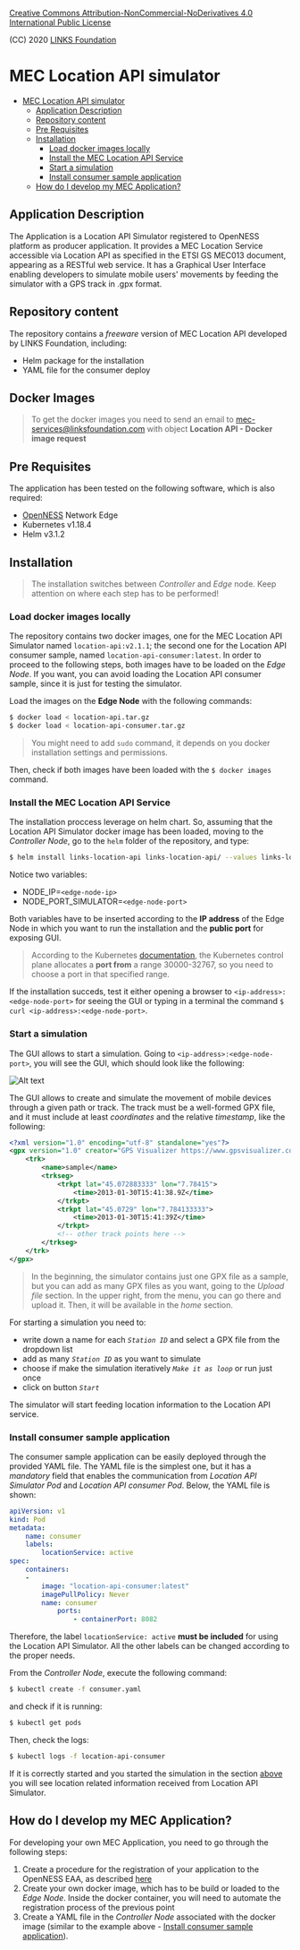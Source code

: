 

[Creative Commons Attribution-NonCommercial-NoDerivatives 4.0 International Public License](https://creativecommons.org/licenses/by-nc-nd/4.0/legalcode)

(CC) 2020 [LINKS Foundation](https://linksfoundation.com/)

# MEC Location API simulator 

- [MEC Location API simulator](#mec-location-api-simulator)
	- [Application Description](#application-description)
	- [Repository content](#repository-content)
	- [Pre Requisites](#pre-requisites)
	- [Installation](#installation)
		- [Load docker images locally](#load-docker-images-locally)
		- [Install the MEC Location API Service](#install-the-mec-location-api-service)
		- [Start a simulation](#start-a-simulation)
		- [Install consumer sample application](#install-consumer-sample-application)
	- [How do I develop my MEC Application?](#how-do-i-develop-my-mec-application)

Application Description
---
The Application is a Location API Simulator registered to OpenNESS platform as producer application. It provides a MEC Location Service accessible via Location API as specified in the ETSI GS MEC013 document, appearing as a RESTful web service. It has a Graphical User Interface enabling developers to simulate mobile users' movements by feeding the simulator with a GPS track in .gpx format.  

Repository content
---
The repository contains a *freeware* version of MEC Location API developed by LINKS Foundation, including:

-	Helm package for the installation
-	YAML file for the consumer deploy

Docker Images
---
>To get the docker images you need to send an email to mec-services@linksfoundation.com with object **Location API - Docker image request**

Pre Requisites
---
The application has been tested on the following software, which is also required:

* [OpenNESS](https://github.com/open-ness/specs) Network Edge 
* Kubernetes v1.18.4
* Helm v3.1.2

Installation
----

> The installation switches between *Controller* and *Edge* node. Keep attention on where each step has to be performed!

### Load docker images locally
The repository contains two docker images, one for the MEC Location API Simulator named `location-api:v2.1.1`; the second one for the Location API consumer sample, named `location-api-consumer:latest`. In order to proceed to the following steps, both images have to be loaded on the *Edge Node*. If you want, you can avoid loading the Location API consumer sample, since it is just for testing the simulator. 

Load the images on the **Edge Node** with the following commands: 
```sh
$ docker load < location-api.tar.gz
$ docker load < location-api-consumer.tar.gz
```
> You might need to add `sudo` command, it depends on you docker installation settings and permissions. 

Then, check if both images have been loaded with the `$ docker images` command. 

### Install the MEC Location API Service 

The installation proccess leverage on helm chart. So, assuming that the Location API Simulator docker image has been loaded, moving to the *Controller Node*, go to the `helm`  folder of the repository, and type:

```sh
$ helm install links-location-api links-location-api/ --values links-location-api/values.yaml --set env[0].name=NODE_IP --set env[0].value="<edge-node-ip>" --set env[1].name=NODE_PORT_SIMULATOR --set env[1].value="<edge-node-port>"
```

Notice two variables: 

- NODE_IP=`<edge-node-ip>`
- NODE_PORT_SIMULATOR=`<edge-node-port>`

Both variables have to be inserted according to the **IP address** of the Edge Node in which you want to run the installation and the **public port** for exposing GUI.
> According to the Kubernetes [documentation](https://kubernetes.io/docs/concepts/services-networking/service/#nodeport), the Kubernetes control plane allocates a **port from** a range 30000-32767, so you need to choose a port in that specified range.

If the installation succeds, test it either opening a browser to `<ip-address>:<edge-node-port>` for seeing the GUI or typing in a terminal the command `$ curl <ip-address>:<edge-node-port>`.  

### Start a simulation
The GUI allows to start a simulation. Going to `<ip-address>:<edge-node-port>`, you will see the GUI, which should look like the following: 

![Alt text](./simulator_gui.PNG)

The GUI allows to create and simulate the movement of mobile devices through a given path or track. The track must be a well-formed GPX file, and it must include at least *coordinates* and the relative *timestamp*, like the following: 

```xml
<?xml version="1.0" encoding="utf-8" standalone="yes"?>
<gpx version="1.0" creator="GPS Visualizer https://www.gpsvisualizer.com/" xmlns="http://www.topografix.com/GPX/1/0" xmlns:xsi="http://www.w3.org/2001/XMLSchema-instance" xsi:schemaLocation="http://www.topografix.com/GPX/1/0 http://www.topografix.com/GPX/1/0/gpx.xsd">
	<trk>
  		<name>sample</name>
  		<trkseg>
			<trkpt lat="45.072883333" lon="7.78415">
				<time>2013-01-30T15:41:38.9Z</time>
			</trkpt>
			<trkpt lat="45.0729" lon="7.784133333">
				<time>2013-01-30T15:41:39Z</time>
			</trkpt>
			<!-- other track points here -->
		</trkseg>
	</trk>
</gpx>
```

> In the beginning, the simulator contains just one GPX file as a sample, but you can add as many GPX files as you want, going to the *Upload file* section. In the upper right, from the menu, you can go there and upload it. Then, it will be available in the *home* section. 

For starting a simulation you need to: 

- write down a name for each *`Station ID`* and select a GPX file from the dropdown list
- add as many *`Station ID`* as you want to simulate
- choose if make the simulation iteratively *`Make it as loop`* or run just once
- click on button *`Start`*

The simulator will start feeding location information to the Location API service.

### Install consumer sample application 
The consumer sample application can be easily deployed through the provided YAML file. The YAML file is the simplest one, but it has a *mandatory*  field that enables the communication from *Location API Simulator Pod* and *Location API consumer Pod*. Below, the YAML file is shown: 

```yaml
apiVersion: v1
kind: Pod
metadata:
    name: consumer
    labels:
  		locationService: active
spec:
    containers:
    -
        image: "location-api-consumer:latest"
        imagePullPolicy: Never
        name: consumer
            ports:
                - containerPort: 8082
```

Therefore, the label `locationService: active` **must be included** for using the Location API Simulator. All the other labels can be changed according to the proper needs.

From the *Controller Node*, execute the following command: 

```sh
$ kubectl create -f consumer.yaml
```

and check if it is running:

```sh
$ kubectl get pods 
```

Then, check the logs:

```sh
$ kubectl logs -f location-api-consumer 
```
If it is correctly started and you started the simulation in the section [above](#start-a-simulation) you will see location related information received from Location API Simulator.

## How do I develop my MEC Application?

For developing your own MEC Application, you need to go through the following steps: 

1. Create a procedure for the registration of your application to the OpenNESS EAA, as described [here](https://github.com/open-ness/specs/blob/master/doc/applications-onboard/network-edge-applications-onboarding.md)
2. Create your own docker image, which has to be build or loaded to the *Edge Node*. Inside the docker container, you will need to automate the registration process of the previous point
3. Create a YAML file in the *Controller Node* associated with the docker image (similar to the example above - [Install consumer sample application](#install-consumer-sample-application)). 
